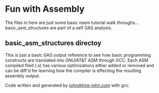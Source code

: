 # Fun with Assembly

The files in here are just some basic nasm tutorial walk throughs... basic_asm_structures are part of a self GAS analysis.  

## basic_asm_structures directoy
This is just a basic GAS output reference to see how basic programming constructs are translated into GNU/AT&T ASM
through GCC. Each ASM compiled filed (.s) has various optimizations either added or removed and can be diff'd for
learning how the compiler is effecting the resulting assembly output. 

Code written and generated by john@hire-john.com with gcc.

